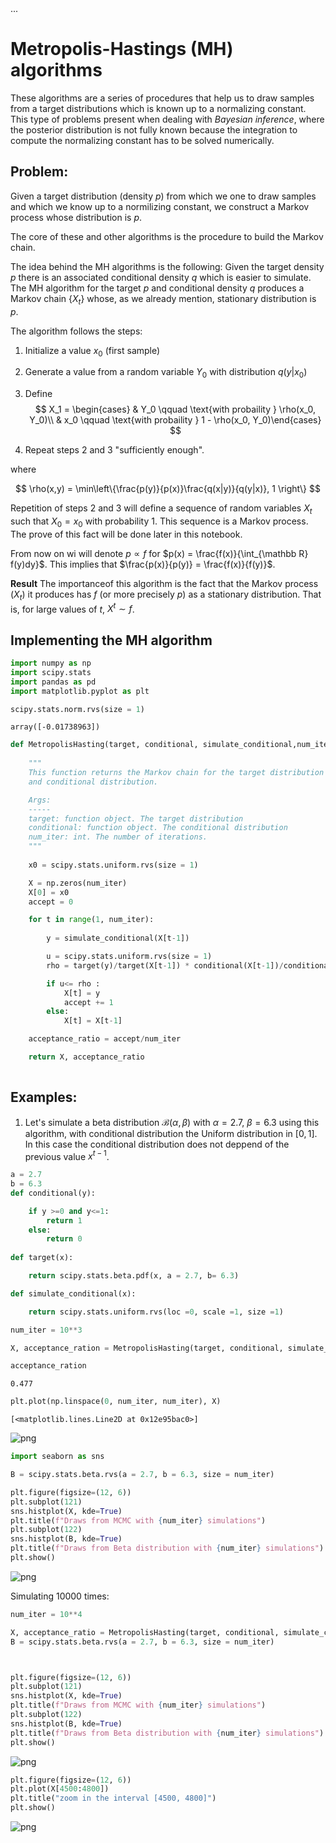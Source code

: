 <head>
       ...
       <script type="text/x-mathjax-config"> MathJax.Hub.Config({ TeX: { equationNumbers: { autoNumber: "all" } } }); </script>
       <script type="text/x-mathjax-config">
         MathJax.Hub.Config({
           tex2jax: {
             inlineMath: [ ['$','$'], ["\\(","\\)"] ],
              displayMath: [ ['$$','$$'], ["\\[","\\]"] ],
              processEscapes: true
           }
         });
       </script>
       <script src="https://cdn.mathjax.org/mathjax/latest/MathJax.js?config=TeX-AMS-MML_HTMLorMML" type="text/javascript"></script>
 </head>
<h1> Metropolis-Hastings (MH) algorithms </h1>

These algorithms are a series of procedures that help us to draw samples from a target distributions which is known up to a normalizing constant. This type of problems present when dealing with *Bayesian inference*, where the posterior distribution is not fully known because the integration to compute the normalizing constant has to be solved numerically.


## Problem: 

Given a target distribution (density $p$) from which we one to draw samples and which we know up to a normilizing constant, we construct a Markov process whose distribution is $p$.

The core of these and other algorithms is the procedure to build the Markov chain.

The idea behind the MH algorithms is the following: Given the target density $p$ there is an associated conditional density $q$ which is easier to simulate. The MH algorithm for the target $p$ and conditional density $q$ produces a Markov chain $\{X_{t} \}$ whose, as we already mention,  stationary distribution is $p$.

The algorithm follows the steps:

1. Initialize a value $x_0$ (first sample)

2. Generate a value from a random variable $Y_0$ with distribution $q(y|x_0)$
   
3. Define
$$
       X_1 = \begin{cases}
        & Y_0 \qquad \text{with probaility } \rho(x_0, Y_0)\\
        & x_0 \qquad \text{with probaility } 1 - \rho(x_0, Y_0)\end{cases}
$$
5. Repeat steps 2 and 3 "sufficiently enough".

where 

$$
\rho(x,y) = \min\left\{\frac{p(y)}{p(x)}\frac{q(x|y)}{q(y|x)}, 1 \right\}
$$

Repetition of steps 2 and 3 will define a sequence of random variables $X_t$ such that $X_0 = x_0$ with probability 1. This sequence is a Markov process. The prove of this fact will be done later in this notebook.

From now on wi will denote $p \propto f$ for $p(x) = \frac{f(x)}{\int_{\mathbb R} f(y)dy}$. This implies that $\frac{p(x)}{p(y)} = \frac{f(x)}{f(y)}$.


**Result** The importanceof this algorithm is the fact that the Markov process $(X_t)$ it produces has $f$ (or more precisely $p$) as a stationary distribution. That is, for large values of $t$, $X^t \sim f$.

## Implementing the MH algorithm


```python
import numpy as np
import scipy.stats
import pandas as pd
import matplotlib.pyplot as plt
```


```python
scipy.stats.norm.rvs(size = 1)
```




    array([-0.01738963])




```python
def MetropolisHasting(target, conditional, simulate_conditional,num_iter =1000):
    
    """
    This function returns the Markov chain for the target distribution
    and conditional distribution.

    Args:
    -----
    target: function object. The target distribution
    conditional: function object. The conditional distribution
    num_iter: int. The number of iterations.
    """
    
    x0 = scipy.stats.uniform.rvs(size = 1)

    X = np.zeros(num_iter)
    X[0] = x0
    accept = 0

    for t in range(1, num_iter):
        
        y = simulate_conditional(X[t-1])

        u = scipy.stats.uniform.rvs(size = 1)
        rho = target(y)/target(X[t-1]) * conditional(X[t-1])/conditional(y)

        if u<= rho :
            X[t] = y
            accept += 1
        else:
            X[t] = X[t-1]

    acceptance_ratio = accept/num_iter

    return X, acceptance_ratio
    
```

## Examples:

1. Let's simulate a beta distribution $\mathcal{B}(\alpha, \beta)$ with $\alpha =2.7$, $\beta =6.3$ using this algorithm, with conditional distribution the Uniform distribution in $[0,1]$. In this case the conditional distribution does not deppend of the previous value $x^{t-1}$.


```python
a = 2.7
b = 6.3
def conditional(y):

    if y >=0 and y<=1:
        return 1
    else:
        return 0
    
def target(x):

    return scipy.stats.beta.pdf(x, a = 2.7, b= 6.3)

def simulate_conditional(x):

    return scipy.stats.uniform.rvs(loc =0, scale =1, size =1)


```


```python
num_iter = 10**3

X, acceptance_ration = MetropolisHasting(target, conditional, simulate_conditional, num_iter)

```


```python
acceptance_ration
```




    0.477




```python
plt.plot(np.linspace(0, num_iter, num_iter), X)

```




    [<matplotlib.lines.Line2D at 0x12e95bac0>]




    
![png](MetropolisHastingsAlg_files/MetropolisHastingsAlg_10_1.png)
    



```python
import seaborn as sns
```


```python
B = scipy.stats.beta.rvs(a = 2.7, b = 6.3, size = num_iter)

plt.figure(figsize=(12, 6))
plt.subplot(121)
sns.histplot(X, kde=True)
plt.title(f"Draws from MCMC with {num_iter} simulations")
plt.subplot(122)
sns.histplot(B, kde=True)
plt.title(f"Draws from Beta distribution with {num_iter} simulations")
plt.show()

```


    

![png](MetropolisHastingsAlg_files/MetropolisHastingsAlg_12_0.png)
<!-- <img src="MetropolisHastingsAlg_files/MetropolisHastingsAlg_12_0.png" /> -->
    


Simulating 10000 times:


```python
num_iter = 10**4

X, acceptance_ratio = MetropolisHasting(target, conditional, simulate_conditional, num_iter)
B = scipy.stats.beta.rvs(a = 2.7, b = 6.3, size = num_iter)

```


```python


plt.figure(figsize=(12, 6))
plt.subplot(121)
sns.histplot(X, kde=True)
plt.title(f"Draws from MCMC with {num_iter} simulations")
plt.subplot(122)
sns.histplot(B, kde=True)
plt.title(f"Draws from Beta distribution with {num_iter} simulations")
plt.show()

```


    
![png](MetropolisHastingsAlg_files/MetropolisHastingsAlg_15_0.png)
    



```python
plt.figure(figsize=(12, 6))
plt.plot(X[4500:4800])
plt.title("zoom in the interval [4500, 4800]")
plt.show()
```


    
![png](MetropolisHastingsAlg_files/MetropolisHastingsAlg_16_0.png)
    



```python

```
